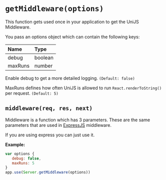 # `getMiddleware(options)`
This function gets used once in your application to get the UniJS Middleware.

You pass an options object which can contain the following keys:

Name    | Type
:------ | :------
debug   | boolean
maxRuns | number

Enable debug to get a more detailed logging. `(Default: false)`

MaxRuns defines how often UniJS is allowed to run `React.renderToString()` per request. `(Default: 5)`

## `middleware(req, res, next)`
Middleware is a function which has 3 parameters. These are the same parameters that are used in [ExpressJS](https://github.com/strongloop/express) middleware.

If you are using express you can just use it.

**Example:**
```js
var options {
   debug: false,
   maxRuns: 5
}
app.use(Server.getMiddleware(options))
```
